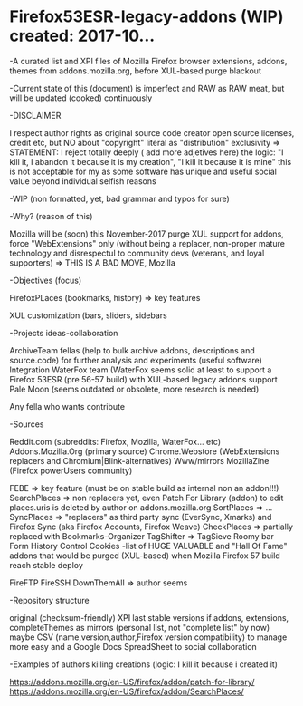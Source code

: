 # Firefox53ESR-legacy-addons (WIP) created: 2017-10...
-A curated list and XPI files of Mozilla Firefox browser extensions, addons, themes from addons.mozilla.org, before XUL-based purge blackout

-Current state of this (document) is imperfect and RAW as RAW meat, but will be updated (cooked) continuously

-DISCLAIMER


I respect author rights as original source code creator open source licenses, credit etc, but NO about "copyright" literal as "distribution" exclusivity => STATEMENT: I reject totally deeply ( add more adjetives here) the logic: "I kill it, I abandon it because it is my creation", "I kill it because it is mine" this is not acceptable for my as some software has unique and useful social value beyond individual selfish reasons

-WIP (non formatted, yet, bad grammar and typos for sure)

-Why? (reason of this)

Mozilla will be (soon) this November-2017 purge XUL support for addons, force "WebExtensions" only (without being a replacer, non-proper mature technology and disrespectul to community devs (veterans, and loyal supporters) => THIS IS A BAD MOVE, Mozilla

-Objectives (focus)

FirefoxPLaces (bookmarks, history) => key features

XUL customization (bars, sliders, sidebars

-Projects ideas-collaboration

ArchiveTeam fellas (help to bulk archive addons, descriptions and source.code) for further analysis and experiments (useful software)
Integration WaterFox team (WaterFox seems solid at least to support a Firefox 53ESR (pre 56-57 build) with XUL-based legacy addons support
Pale Moon (seems outdated or obsolete, more research is needed)

Any fella who wants contribute 


-Sources

Reddit.com (subreddits: Firefox, Mozilla, WaterFox... etc)
Addons.Mozilla.Org (primary source)
Chrome.Webstore (WebExtensions replacers and Chromium|Blink-alternatives)
Www/mirrors
MozillaZine (Firefox powerUsers community)

FEBE => key feature (must be on stable build as internal non an addon!!!)
SearchPlaces => non replacers yet, even Patch For Library (addon) to edit places.uris is deleted by author on addons.mozilla.org
SortPlaces => ...
SyncPlaces => "replacers" as third party sync (EverSync, Xmarks) and Firefox Sync (aka Firefox Accounts, Firefox Weave)
CheckPlaces => partially replaced with Bookmarks-Organizer
TagShifter => TagSieve
Roomy bar
Form History Control
Cookies
-list of HUGE VALUABLE and "Hall Of Fame" addons that would be purged (XUL-based) when Mozilla Firefox 57 build reach stable deploy

FireFTP 
FireSSH 
DownThemAll => author seems

-Repository structure

original (checksum-friendly) XPI last stable versions if addons, extensions, completeThemes as mirrors (personal list, not "complete list" by now)
maybe CSV (name,version,author,Firefox version compatibility) to manage more easy and a Google Docs SpreadSheet to social collaboration


-Examples of authors killing creations (logic: I kill it because i created it)

https://addons.mozilla.org/en-US/firefox/addon/patch-for-library/
https://addons.mozilla.org/en-US/firefox/addon/SearchPlaces/
